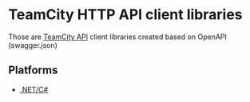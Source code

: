 # TeamCity HTTP API client libraries

Those are [TeamCity API](https://www.jetbrains.com/help/teamcity/teamcity-rest-api.html) client libraries created based on OpenAPI (swagger.json)

## Platforms

- [.NET/C#](dotnet/README.md)
